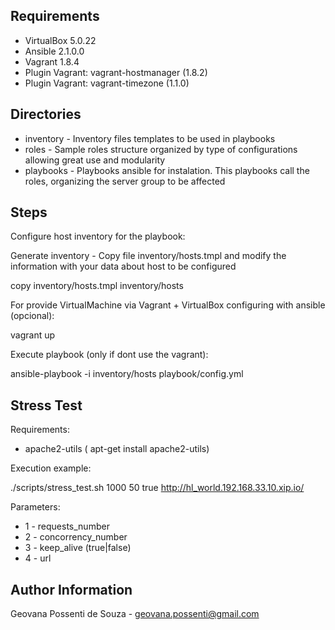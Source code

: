 Requirements
------------

* VirtualBox 5.0.22
* Ansible 2.1.0.0
* Vagrant 1.8.4
* Plugin Vagrant: vagrant-hostmanager (1.8.2)
* Plugin Vagrant: vagrant-timezone (1.1.0)

Directories
------------

* inventory - Inventory files templates to be used in playbooks
* roles - Sample roles structure organized by type of configurations allowing great use and modularity
* playbooks - Playbooks ansible for instalation. This playbooks call the roles, organizing the server group to be affected

Steps
-----

Configure host inventory for the playbook:

Generate inventory - Copy file inventory/hosts.tmpl and modify the information with your data about host to be configured

copy inventory/hosts.tmpl inventory/hosts

For provide VirtualMachine via Vagrant + VirtualBox configuring with ansible (opcional):

vagrant up

Execute playbook (only if dont use the vagrant):

ansible-playbook -i inventory/hosts playbook/config.yml

Stress Test
-----------

Requirements:

* apache2-utils ( apt-get install apache2-utils)

Execution example:

./scripts/stress_test.sh 1000 50 true http://hl_world.192.168.33.10.xip.io/

Parameters:

* 1 - requests_number
* 2 - concorrency_number
* 3 - keep_alive (true|false)
* 4 - url

Author Information
------------------
Geovana Possenti de Souza - geovana.possenti@gmail.com
